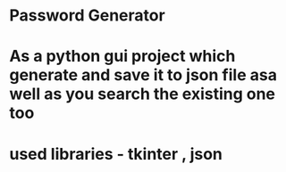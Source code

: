 #  Password Generator
# As a python gui project which generate and save it to json file asa well as you search the existing one too

# used libraries - tkinter , json 